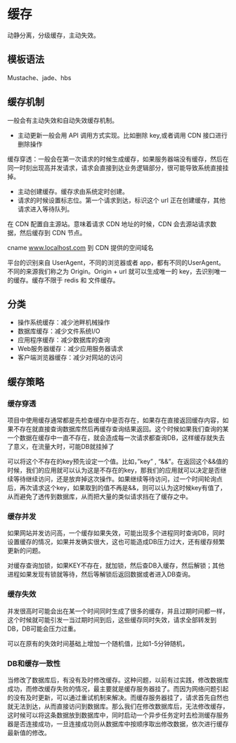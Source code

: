 # 缓存

动静分离，分级缓存，主动失效。

## 模板语法

Mustache、jade、hbs 

## 缓存机制

一般会有主动失效和自动失效缓存机制。
* 主动更新一般会用 API 调用方式实现。比如删除 key,或者调用 CDN 接口进行删除操作

缓存穿透：一般会在第一次请求的时候生成缓存，如果服务器端没有缓存，然后在同一时刻出现高并发请求，请求会直接到达业务逻辑部分，很可能导致系统直接挂掉。 

* 主动创建缓存。缓存求由系统定时创建。
* 请求的时候设置标志位。第一个请求到达，标识这个 url 正在创建缓存，其他请求进入等待队列。

在 CDN 配置自主源站。意味着请求 CDN 地址的时候，CDN 会去源站请求数据，然后缓存到 CDN 节点。

cname www.localhost.com 到 CDN 提供的空间域名

平台的识别来自 UserAgent，不同的浏览器或者 app，都有不同的UserAgent。不同的来源我们称之为 Origin。Origin + url 就可以生成唯一的 key，去识别唯一的缓存。缓存不限于 redis 和 文件缓存。

## 分类

* 操作系统缓存：减少池畔机械操作
* 数据库缓存：减少文件系统I/O
* 应用程序缓存：减少数据库的查询
* Web服务器缓存：减少应用服务器请求
* 客户端浏览器缓存：减少对网站的访问

## 缓存策略

### 缓存穿透

项目中使用缓存通常都是先检查缓存中是否存在，如果存在直接返回缓存内容，如果不存在就直接查询数据库然后再缓存查询结果返回。这个时候如果我们查询的某一个数据在缓存中一直不存在，就会造成每一次请求都查询DB，这样缓存就失去了意义，在流量大时，可能DB就挂掉了

可以将这个不存在的key预先设定一个值。比如，”key” , “&&”。在返回这个&&值的时候，我们的应用就可以认为这是不存在的key，那我们的应用就可以决定是否继续等待继续访问，还是放弃掉这次操作。如果继续等待访问，过一个时间轮询点后，再次请求这个key，如果取到的值不再是&&，则可以认为这时候key有值了，从而避免了透传到数据库，从而把大量的类似请求挡在了缓存之中。

### 缓存并发

如果网站并发访问高，一个缓存如果失效，可能出现多个进程同时查询DB，同时设置缓存的情况，如果并发确实很大，这也可能造成DB压力过大，还有缓存频繁更新的问题。

对缓存查询加锁，如果KEY不存在，就加锁，然后查DB入缓存，然后解锁；其他进程如果发现有锁就等待，然后等解锁后返回数据或者进入DB查询。

### 缓存失效

并发很高时可能会出在某一个时间同时生成了很多的缓存，并且过期时间都一样，这个时候就可能引发一当过期时间到后，这些缓存同时失效，请求全部转发到DB，DB可能会压力过重。

可以在原有的失效时间基础上增加一个随机值，比如1-5分钟随机，

### DB和缓存一致性

当修改了数据库后，有没有及时修改缓存。这种问题，以前有过实践，修改数据库成功，而修改缓存失败的情况，最主要就是缓存服务器挂了。而因为网络问题引起的没有及时更新，可以通过重试机制来解决。而缓存服务器挂了，请求首先自然也就无法到达，从而直接访问到数据库。那么我们在修改数据库后，无法修改缓存，这时候可以将这条数据放到数据库中，同时启动一个异步任务定时去检测缓存服务器是否连接成功，一旦连接成功则从数据库中按顺序取出修改数据，依次进行缓存最新值的修改。
